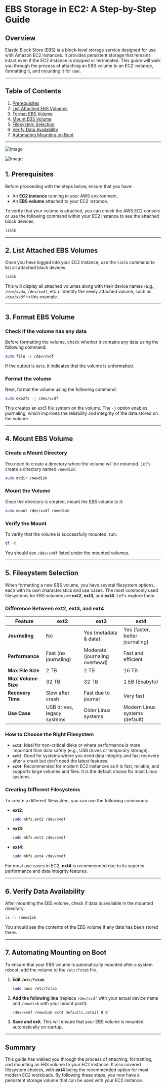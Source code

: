 # **EBS Storage in EC2: A Step-by-Step Guide**

## Overview

Elastic Block Store (EBS) is a block-level storage service designed for use with Amazon EC2 instances. It provides persistent storage that remains intact even if the EC2 instance is stopped or terminated. This guide will walk you through the process of attaching an EBS volume to an EC2 instance, formatting it, and mounting it for use.

---

## **Table of Contents**

1. [Prerequisites](#prerequisites)
2. [List Attached EBS Volumes](#list-attached-ebs-volumes)
3. [Format EBS Volume](#format-ebs-volume)
4. [Mount EBS Volume](#mount-ebs-volume)
5. [Filesystem Selection](#filesystem-selection)
6. [Verify Data Availability](#verify-data-availability)
7. [Automating Mounting on Boot](#automating-mounting-on-boot)

---
![Image](https://github.com/user-attachments/assets/9c2169a4-0949-4137-9aef-43d90c234100)

![Image](https://github.com/user-attachments/assets/a07e75ea-d591-43b1-b30c-29582a091b00)

## **1. Prerequisites**

Before proceeding with the steps below, ensure that you have:

- An **EC2 instance** running in your AWS environment.
- An **EBS volume** attached to your EC2 instance.

To verify that your volume is attached, you can check the AWS EC2 console or use the following command within your EC2 instance to see the attached block devices.

```bash
lsblk
```

---

## **2. List Attached EBS Volumes**

Once you have logged into your EC2 instance, use the `lsblk` command to list all attached block devices.

```bash
lsblk
```

This will display all attached volumes along with their device names (e.g., `/dev/xvda`, `/dev/xvdf`, etc.). Identify the newly attached volume, such as `/dev/xvdf` in this example.

---

## **3. Format EBS Volume**

### **Check if the volume has any data**

Before formatting the volume, check whether it contains any data using the following command:

```bash
sudo file -s /dev/xvdf
```

If the output is `data`, it indicates that the volume is unformatted.

### **Format the volume**

Next, format the volume using the following command:

```bash
sudo mke2fs -j /dev/xvdf
```

This creates an ext3 file system on the volume. The `-j` option enables journaling, which improves the reliability and integrity of the data stored on the volume.

---

## **4. Mount EBS Volume**

### **Create a Mount Directory**

You need to create a directory where the volume will be mounted. Let's create a directory named `/newdisk`:

```bash
sudo mkdir /newdisk
```

### **Mount the Volume**

Once the directory is created, mount the EBS volume to it:

```bash
sudo mount /dev/xvdf /newdisk
```

### **Verify the Mount**

To verify that the volume is successfully mounted, run:

```bash
df -h
```

You should see `/dev/xvdf` listed under the mounted volumes.

---

## **5. Filesystem Selection**

When formatting a new EBS volume, you have several filesystem options, each with its own characteristics and use cases. The most commonly used filesystems for EBS volumes are **ext2**, **ext3**, and **ext4**. Let's explore them:

### **Difference Between ext2, ext3, and ext4**

| Feature               | ext2              | ext3                | ext4                     |
|-----------------------|-------------------|---------------------|--------------------------|
| **Journaling**         | No                | Yes (metadata & data)| Yes (faster, better journaling) |
| **Performance**        | Fast (no journaling) | Moderate (journaling overhead) | Fast and efficient        |
| **Max File Size**      | 2 TB              | 2 TB                | 16 TB                    |
| **Max Volume Size**    | 32 TB             | 32 TB               | 1 EB (Exabyte)           |
| **Recovery Time**      | Slow after crash  | Fast due to journal | Very fast                |
| **Use Case**           | USB drives, legacy systems | Older Linux systems | Modern Linux systems (default) |

### **How to Choose the Right Filesystem**

- **`ext2`**: Ideal for non-critical disks or where performance is more important than data safety (e.g., USB drives or temporary storage).
- **`ext3`**: Good for systems where you need data integrity and fast recovery after a crash but don't need the latest features.
- **`ext4`**: Recommended for modern EC2 instances as it is fast, reliable, and supports large volumes and files. It is the default choice for most Linux systems.

### **Creating Different Filesystems**

To create a different filesystem, you can use the following commands:

- **ext2**:
  
  ```bash
  sudo mkfs.ext2 /dev/xvdf
  ```

- **ext3**:
  
  ```bash
  sudo mkfs.ext3 /dev/xvdf
  ```

- **ext4**:
  
  ```bash
  sudo mkfs.ext4 /dev/xvdf
  ```

For most use cases in EC2, **ext4** is recommended due to its superior performance and data integrity features.

---

## **6. Verify Data Availability**

After mounting the EBS volume, check if data is available in the mounted directory:

```bash
ls -l /newdisk
```

You should see the contents of the EBS volume if any data has been stored there.

---

## **7. Automating Mounting on Boot**

To ensure that your EBS volume is automatically mounted after a system reboot, add the volume to the `/etc/fstab` file.

1. **Edit `/etc/fstab`**:

   ```bash
   sudo nano /etc/fstab
   ```

2. **Add the following line** (replace `/dev/xvdf` with your actual device name and `/newdisk` with your mount point):

   ```bash
   /dev/xvdf /newdisk ext4 defaults,nofail 0 0
   ```

3. **Save and exit**. This will ensure that your EBS volume is mounted automatically on startup.

---

## **Summary**

This guide has walked you through the process of attaching, formatting, and mounting an EBS volume to your EC2 instance. It also covered filesystem choices, with **ext4** being the recommended option for most modern EC2 workloads. By following these steps, you now have a persistent storage volume that can be used with your EC2 instance.


